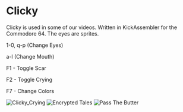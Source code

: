 # Clicky

Clicky is used in some of our videos. Written in KickAssembler for the Commodore 64.
The eyes are sprites.

1-0, q-p (Change Eyes)

a-l (Change Mouth)

F1 - Toggle Scar

F2 - Toggle Crying

F7 - Change Colors

![Clicky_Crying](https://raw.githubusercontent.com/cityxen/Clicky/master/images/click-cry.png)
![Encrypted Tales](https://raw.githubusercontent.com/cityxen/Clicky/master/images/clicky-encrypted-tales.png)
![Pass The Butter](https://raw.githubusercontent.com/cityxen/Clicky/master/images/clicky-pass-the-butter.png)
